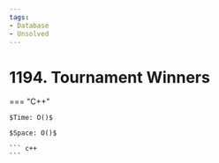 ```yaml
---
tags:
- Database
- Unsolved
---
```



# 1194. Tournament Winners

=== "C++"

    $Time: O()$

    $Space: O()$

    ``` c++
    ```